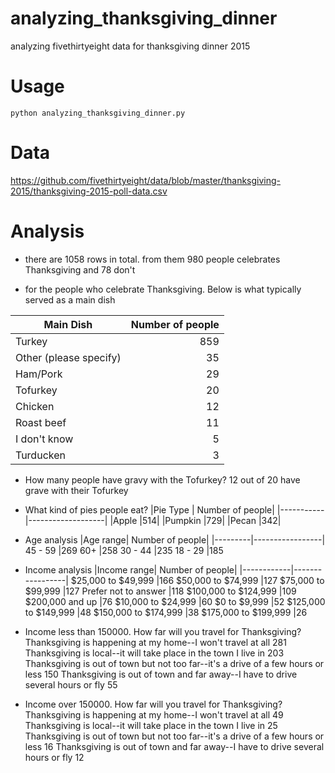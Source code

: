 # analyzing_thanksgiving_dinner
analyzing fivethirtyeight data for thanksgiving dinner  2015

# Usage
`python analyzing_thanksgiving_dinner.py`

# Data
https://github.com/fivethirtyeight/data/blob/master/thanksgiving-2015/thanksgiving-2015-poll-data.csv

# Analysis
- there are 1058 rows in total. from them 980 people celebrates Thanksgiving and 78 don't

- for the people who celebrate Thanksgiving. Below is what typically served as a main dish

|Main Dish|             Number of people|
----------|-----------------------------:|
|Turkey                    |859|
|Other (please specify)     |35|
|Ham/Pork                   |29|
|Tofurkey                   |20|
|Chicken                    |12|
|Roast beef                 |11|
|I don't know                |5|
|Turducken                   |3|

- How many people have gravy with the Tofurkey?
12 out of 20 have grave with their Tofurkey

- What kind of pies people eat?
|Pie Type   |   Number of people|
|-----------|-------------------|
|Apple      |514|
|Pumpkin    |729|
|Pecan      |342|

- Age analysis
|Age range| Number of people|
|---------|-----------------|
45 - 59    |269
60+        |258
30 - 44    |235
18 - 29    |185

- Income analysis
|Income range| Number of people|
|------------|-----------------|
$25,000 to $49,999      |166
$50,000 to $74,999      |127
$75,000 to $99,999      |127
Prefer not to answer    |118
$100,000 to $124,999    |109
$200,000 and up          |76
$10,000 to $24,999       |60
$0 to $9,999             |52
$125,000 to $149,999     |48
$150,000 to $174,999     |38
$175,000 to $199,999     |26

- Income less than 150000. How far will you travel for Thanksgiving?
Thanksgiving is happening at my home--I won't travel at all                         281
Thanksgiving is local--it will take place in the town I live in                     203
Thanksgiving is out of town but not too far--it's a drive of a few hours or less    150
Thanksgiving is out of town and far away--I have to drive several hours or fly       55

- Income over  150000. How far will you travel for Thanksgiving?
Thanksgiving is happening at my home--I won't travel at all                         49
Thanksgiving is local--it will take place in the town I live in                     25
Thanksgiving is out of town but not too far--it's a drive of a few hours or less    16
Thanksgiving is out of town and far away--I have to drive several hours or fly      12




